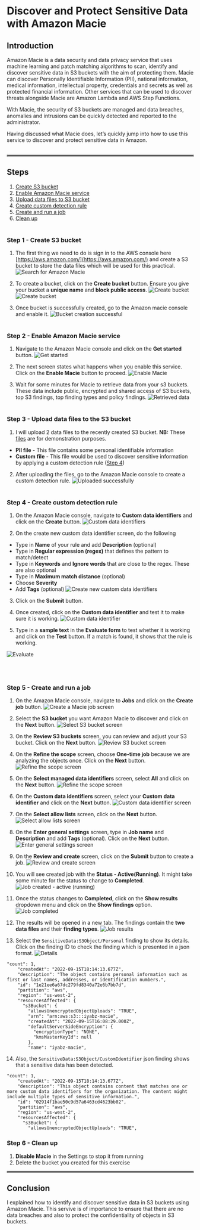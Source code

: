 # Discover and Protect Sensitive Data with Amazon Macie
## Introduction

Amazon Macie is a data security and data privacy service that uses machine learning and patch matching algorithms to scan, identify and discover sensitive data in S3 buckets with the aim of protecting them. Macie can discover Personally Identifiable Information (PII), national information, medical information, intellectual property, credentials and secrets as well as protected financial information. Other services that can be used to discover threats alongside Macie are Amazon Lambda and AWS Step Functions.

With Macie, the security of S3 buckets are managed and data breaches, anomalies and intrusions can be quickly detected and reported to the administrator.

Having discussed what Macie does, let’s quickly jump into how to use this service to discover and protect sensitive data in Amazon. 
<br></br>

<hr style="border:2px solid gray"></hr>

## Steps

1. [Create S3 bucket](https://github.com/iyabzz/discover-and-protect-sensitive-data-with-amazon-macie/edit/main/README.md#step-1---create-s3-bucket) <br>
2. [Enable Amazon Macie service](https://github.com/iyabzz/discover-and-protect-sensitive-data-with-amazon-macie/edit/main/README.md#step-2---enable-amazon-macie-service) <br>
3. [Upload data files to S3 bucket](https://github.com/iyabzz/discover-and-protect-sensitive-data-with-amazon-macie/edit/main/README.md#step-3---upload-data-files-to-the-s3-bucket) <br>
4. [Create custom detection rule](https://github.com/iyabzz/discover-and-protect-sensitive-data-with-amazon-macie/edit/main/README.md#step-4---create-custom-detection-rule) <br>
5. [Create and run a job](https://github.com/iyabzz/discover-and-protect-sensitive-data-with-amazon-macie/edit/main/README.md#step-5---create-and-run-a-job) <br>
6. [Clean up](https://github.com/iyabzz/discover-and-protect-sensitive-data-with-amazon-macie/edit/main/README.md#step-6---clean-up)
<br></br>

### Step 1 - Create S3 bucket
1. The first thing we need to do is sign in to the AWS console here [https://aws.amazon.com/](https://aws.amazon.com/) and create a S3 bucket to store the data files which will be used for this practical.<br>
![Search for Amazon Macie](https://github.com/iyabzz/discover-and-protect-sensitive-data-with-amazon-macie/blob/main/screens/Step%201%20-%201.PNG)

2. To create a bucket, click on the **Create bucket** button. Ensure you give your bucket a **unique name** and **block public access**.
![Create bucket](https://github.com/iyabzz/discover-and-protect-sensitive-data-with-amazon-macie/blob/main/screens/Step%201%20-%202.1.PNG)
![Create bucket](https://github.com/iyabzz/discover-and-protect-sensitive-data-with-amazon-macie/blob/main/screens/Step%201%20-%202.2.PNG)

3. Once bucket is successfully created, go to the Amazon macie console and enable it.
![Bucket creation successful](https://github.com/iyabzz/discover-and-protect-sensitive-data-with-amazon-macie/blob/main/screens/Step%201%20-%203.PNG)
<br></br>
### Step 2 - Enable Amazon Macie service
1. Navigate to the Amazon Macie console and click on the **Get started** button.
![Get started](https://github.com/iyabzz/discover-and-protect-sensitive-data-with-amazon-macie/blob/main/screens/Step%202%20-%201.PNG)

2. The next screen states what happens when you enable this service. Click on the **Enable Macie** button to proceed.
![Enable Macie](https://github.com/iyabzz/discover-and-protect-sensitive-data-with-amazon-macie/blob/main/screens/Step%202%20-%202.PNG)

3. Wait for some minutes for Macie to retrieve data from your s3 buckets. These data include public, encrypted and shared access of S3 buckets, top S3 findings, top finding types and policy findings.
![Retrieved data](https://github.com/iyabzz/discover-and-protect-sensitive-data-with-amazon-macie/blob/main/screens/Step%202%20-%203.PNG)
<br></br>
### Step 3 - Upload data files to the S3 bucket
1. I will upload 2 data files to the recently created S3 bucket. **NB:** These [files](https://github.com/iyabzz/discover-and-protect-sensitive-data-with-amazon-macie/tree/main/data_files) are for demonstration purposes.
- **PII file** - This file contains some personal identifiable information
- **Custom file** - This file would be used to discover sensitive information by applying a custom detection rule ([Step 4](https://github.com/iyabzz/discover-and-protect-sensitive-data-with-amazon-macie/edit/main/README.md#step-4---create-custom-detection-rule))
2. After uploading the files, go to the Amazon Macie console to create a custom detection rule.
![Uploaded successfully](https://github.com/iyabzz/discover-and-protect-sensitive-data-with-amazon-macie/blob/main/screens/Step%203.PNG)
<br></br>
### Step 4 - Create custom detection rule
1. On the Amazon Macie console, navigate to **Custom data identifiers** and click on the **Create** button.
![Custom data identifiers](https://github.com/iyabzz/discover-and-protect-sensitive-data-with-amazon-macie/blob/main/screens/Step%204%20-%201.PNG)

2. On the create new custom data identifier screen, do the following
- Type in **Name** of your rule and add **Description** (optional)
- Type in **Regular expression (regex)** that defines the pattern to match/detect
- Type in **Keywords** and **Ignore words** that are close to the regex. These are also optional
- Type in **Maximum match distance** (optional)
- Choose **Severity**
- Add **Tags** (optional)
![Create new custom data identifiers](https://github.com/iyabzz/discover-and-protect-sensitive-data-with-amazon-macie/blob/main/screens/Step%204%20-%202.PNG)

3. Click on the **Submit** button.

4. Once created, click on the **Custom data identifier** and test it to make sure it is working.
![Custom data identifier](https://github.com/iyabzz/discover-and-protect-sensitive-data-with-amazon-macie/blob/main/screens/Step%204%20-%204%20.PNG)

5. Type in a **sample text** in the **Evaluate form** to test whether it is working and click on the **Test** button. If a match is found, it shows that the rule is working.
 
![Evaluate](https://github.com/iyabzz/discover-and-protect-sensitive-data-with-amazon-macie/blob/main/screens/Step%204%20-%205%20.PNG)

<br></br>
### Step 5 - Create and run a job
1. On the Amazon Macie console, navigate to **Jobs** and click on the **Create job** button.
![Create a Macie job screen](https://github.com/iyabzz/discover-and-protect-sensitive-data-with-amazon-macie/blob/main/screens/Step%205%20-%201.PNG)

2. Select the **S3 bucket** you want Amazon Macie to discover and click on the **Next** button.
![Select S3 bucket screen](https://github.com/iyabzz/discover-and-protect-sensitive-data-with-amazon-macie/blob/main/screens/Step%205%20-%202.PNG)

3. On the **Review S3 buckets** screen, you can review and adjust your S3 bucket. Click on the **Next** button.
![Review S3 bucket screen](https://github.com/iyabzz/discover-and-protect-sensitive-data-with-amazon-macie/blob/main/screens/Step%205%20-%203.PNG)

4. On the **Refine the scope** screen, choose **One-time job** because we are analyzing the objects once. Click on the **Next** button.
![Refine the scope screen](https://github.com/iyabzz/discover-and-protect-sensitive-data-with-amazon-macie/blob/main/screens/Step%205%20-%204.PNG)

5. On the **Select managed data identifiers** screen, select **All** and click on the **Next** button.
![Refine the scope screen](https://github.com/iyabzz/discover-and-protect-sensitive-data-with-amazon-macie/blob/main/screens/Step%205%20-%205.PNG)

6. On the **Custom data identifiers** screen, select your **Custom data identifier** and click on the **Next** button.
![Custom data identifier screen](https://github.com/iyabzz/discover-and-protect-sensitive-data-with-amazon-macie/blob/main/screens/Step%205%20-%206.PNG)

7. On the **Select allow lists** screen, click on the **Next** button.
![Select allow lists screen](https://github.com/iyabzz/discover-and-protect-sensitive-data-with-amazon-macie/blob/main/screens/Step%205%20-%207.PNG)

8. On the **Enter general settings** screen, type in **Job name** and **Description** and add **Tags** (optional). Click on the **Next** button.
![Enter general settings screen](https://github.com/iyabzz/discover-and-protect-sensitive-data-with-amazon-macie/blob/main/screens/Step%205%20-%208.PNG)

9. On the **Review and create** screen, click on the **Submit** button to create a job.
![Review and create screen](https://github.com/iyabzz/discover-and-protect-sensitive-data-with-amazon-macie/blob/main/screens/Step%205%20-%209.PNG)

10. You will see created job with the **Status - Active(Running)**. It might take some minute for the status to change to **Completed**.
![Job created - active (running)](https://github.com/iyabzz/discover-and-protect-sensitive-data-with-amazon-macie/blob/main/screens/Step%205%20-%2010.PNG)

11. Once the status changes to **Completed**, click on the **Show results** dropdown menu and click on the **Show findings** option.
![Job completed](https://github.com/iyabzz/discover-and-protect-sensitive-data-with-amazon-macie/blob/main/screens/Step%205%20-%2011.PNG)

12. The results will be opened in a new tab. The findings contain the **two data files** and their **finding types**.
![Job results](https://github.com/iyabzz/discover-and-protect-sensitive-data-with-amazon-macie/blob/main/screens/Step%205%20-%2012.PNG)

13. Select the `SensitiveData:S3Object/Personal` finding to show its details. Click on the finding ID to check the finding which is presented in a json format.
![Details](https://github.com/iyabzz/discover-and-protect-sensitive-data-with-amazon-macie/blob/main/screens/Step%205%20-%2013.PNG)
```
"count": 1,
    "createdAt": "2022-09-15T18:14:13.677Z",
    "description": "The object contains personal information such as first or last names, addresses, or identification numbers.",
    "id": "1e21ee6a67dc279fd8340a72e6b7bb7d",
    "partition": "aws",
    "region": "us-west-2",
    "resourcesAffected": {
      "s3Bucket": {
        "allowsUnencryptedObjectUploads": "TRUE",
        "arn": "arn:aws:s3:::iyabz-macie",
        "createdAt": "2022-09-15T16:08:29.000Z",
        "defaultServerSideEncryption": {
          "encryptionType": "NONE",
          "kmsMasterKeyId": null
        },
        "name": "iyabz-macie",
```

14. Also, the `SensitiveData:S3Object/CustomIdentifier` json finding shows that a sensitive data has been detected.
```
"count": 1,
    "createdAt": "2022-09-15T18:14:13.677Z",
    "description": "This object contains content that matches one or more custom data identifiers for the organization. The content might include multiple types of sensitive information.",
    "id": "02914f1bae50c9d57a6463cd4623bb02",
    "partition": "aws",
    "region": "us-west-2",
    "resourcesAffected": {
      "s3Bucket": {
        "allowsUnencryptedObjectUploads": "TRUE",
```

### Step 6 - Clean up
1. **Disable Macie** in the Settings to stop it from running
2. Delete the bucket you created for this exercise

<hr style="border:2px solid gray"></hr>

## Conclusion
I explained how to identify and discover sensitive data in S3 buckets using Amazon Macie. This servive is of importance to ensure that there are no data breaches and also to protect the confidentiality of objects in S3 buckets. 


















